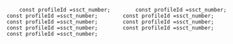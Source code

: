         const profileId =ssct_number;        const profileId =ssct_number;        const profileId =ssct_number;        const profileId =ssct_number;        const profileId =ssct_number;        const profileId =ssct_number;        const profileId =ssct_number;        const profileId =ssct_number;        const profileId =ssct_number;

